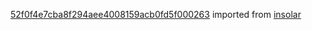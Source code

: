 [52f0f4e7cba8f294aee4008159acb0fd5f000263](https://github.com/insolar/insolar/commit/52f0f4e7cba8f294aee4008159acb0fd5f000263) imported from [insolar](https://github.com/insolar/insolar)
